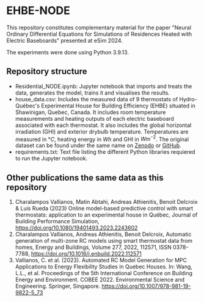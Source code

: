 # EHBE-NODE
This repository constitutes complementary material for the paper "Neural Ordinary Differential Equations for Simulations of Residences Heated with Electric Baseboards" presented at eSim 2024.

The experiments were done using Python 3.9.13.

## Repository structure
* Residential_NODE.ipynb: Jupyter notebook that imports and treats the data, generates the model, trains it and visualises the results.
* house_data.csv: Includes the measured data of 9 thermostats of Hydro-Québec's Experimental House for Building Efficiency (EHBE) situated in Shawinigan, Quebec, Canada. It includes room temperature measurements and heating outputs of each electric baseboard associated with each thermostat. It also includes the global horizontal irradiation (GHI) and exterior drybulb temperature. Temperatures are measured in $°C$, heating energy in $Wh$ and GHI in $Wm^{-2}$. The original dataset can be found under the same name on [Zenodo](https://doi.org/10.5281/zenodo.10156745) or [GitHub](https://github.com/HarryVallianos/Automated-MultiZone-Model-Generation).
* requirements.txt: Text file listing the different Python libraries requiered to run the Jupyter notebook.

## Other publications the same data as this repository

1. Charalampos Vallianos, Matin Abtahi, Andreas Athienitis, Benoit Delcroix & Luis Rueda (2023) Online model-based predictive control with smart thermostats: application to an experimental house in Québec, Journal of Building Performance Simulation, https://doi.org/10.1080/19401493.2023.2243602
2. Charalampos Vallianos, Andreas Athienitis, Benoit Delcroix, Automatic generation of multi-zone RC models using smart thermostat data from homes, Energy and Buildings, Volume 277, 2022, 112571, ISSN 0378-7788, https://doi.org/10.1016/j.enbuild.2022.112571
3. Vallianos, C. et al. (2023). Automated RC Model Generation for MPC Applications to Energy Flexibility Studies in Quebec Houses. In: Wang, L.L., et al. Proceedings of the 5th International Conference on Building Energy and Environment. COBEE 2022. Environmental Science and Engineering. Springer, Singapore. https://doi.org/10.1007/978-981-19-9822-5_73
